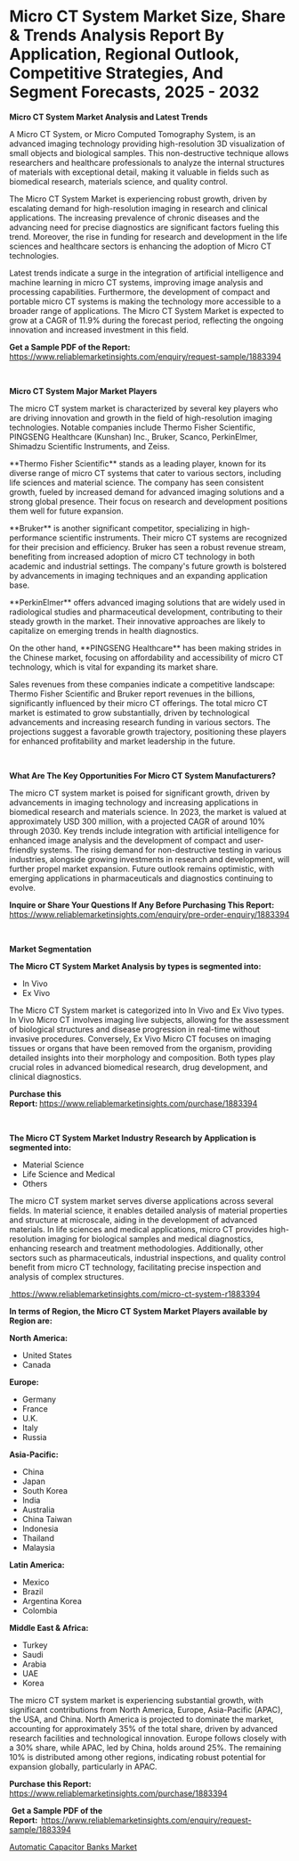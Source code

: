 <p><h1>Micro CT System Market Size, Share & Trends Analysis Report By Application, Regional Outlook, Competitive Strategies, And Segment Forecasts, 2025 - 2032</h1></p><p><strong>Micro CT System Market Analysis and Latest Trends</strong></p>
<p><p>A Micro CT System, or Micro Computed Tomography System, is an advanced imaging technology providing high-resolution 3D visualization of small objects and biological samples. This non-destructive technique allows researchers and healthcare professionals to analyze the internal structures of materials with exceptional detail, making it valuable in fields such as biomedical research, materials science, and quality control.</p><p>The Micro CT System Market is experiencing robust growth, driven by escalating demand for high-resolution imaging in research and clinical applications. The increasing prevalence of chronic diseases and the advancing need for precise diagnostics are significant factors fueling this trend. Moreover, the rise in funding for research and development in the life sciences and healthcare sectors is enhancing the adoption of Micro CT technologies.</p><p>Latest trends indicate a surge in the integration of artificial intelligence and machine learning in micro CT systems, improving image analysis and processing capabilities. Furthermore, the development of compact and portable micro CT systems is making the technology more accessible to a broader range of applications. The Micro CT System Market is expected to grow at a CAGR of 11.9% during the forecast period, reflecting the ongoing innovation and increased investment in this field.</p></p>
<p><strong>Get a Sample PDF of the Report:&nbsp;</strong> <a href="https://www.reliablemarketinsights.com/enquiry/request-sample/1883394?utm_campaign=2449&utm_medium=2&utm_source=Github&utm_content=ia&utm_term=22022025&utm_id=micro-ct-system">https://www.reliablemarketinsights.com/enquiry/request-sample/1883394</a></p>
<p>&nbsp;</p>
<p><strong>Micro CT System Major Market Players</strong></p>
<p><p>The micro CT system market is characterized by several key players who are driving innovation and growth in the field of high-resolution imaging technologies. Notable companies include Thermo Fisher Scientific, PINGSENG Healthcare (Kunshan) Inc., Bruker, Scanco, PerkinElmer, Shimadzu Scientific Instruments, and Zeiss.</p><p>**Thermo Fisher Scientific** stands as a leading player, known for its diverse range of micro CT systems that cater to various sectors, including life sciences and material science. The company has seen consistent growth, fueled by increased demand for advanced imaging solutions and a strong global presence. Their focus on research and development positions them well for future expansion.</p><p>**Bruker** is another significant competitor, specializing in high-performance scientific instruments. Their micro CT systems are recognized for their precision and efficiency. Bruker has seen a robust revenue stream, benefiting from increased adoption of micro CT technology in both academic and industrial settings. The company's future growth is bolstered by advancements in imaging techniques and an expanding application base.</p><p>**PerkinElmer** offers advanced imaging solutions that are widely used in radiological studies and pharmaceutical development, contributing to their steady growth in the market. Their innovative approaches are likely to capitalize on emerging trends in health diagnostics.</p><p>On the other hand, **PINGSENG Healthcare** has been making strides in the Chinese market, focusing on affordability and accessibility of micro CT technology, which is vital for expanding its market share.</p><p>Sales revenues from these companies indicate a competitive landscape: Thermo Fisher Scientific and Bruker report revenues in the billions, significantly influenced by their micro CT offerings. The total micro CT market is estimated to grow substantially, driven by technological advancements and increasing research funding in various sectors. The projections suggest a favorable growth trajectory, positioning these players for enhanced profitability and market leadership in the future.</p></p>
<p>&nbsp;</p>
<p><strong>What Are The Key Opportunities For Micro CT System Manufacturers?</strong></p>
<p><p>The micro CT system market is poised for significant growth, driven by advancements in imaging technology and increasing applications in biomedical research and materials science. In 2023, the market is valued at approximately USD 300 million, with a projected CAGR of around 10% through 2030. Key trends include integration with artificial intelligence for enhanced image analysis and the development of compact and user-friendly systems. The rising demand for non-destructive testing in various industries, alongside growing investments in research and development, will further propel market expansion. Future outlook remains optimistic, with emerging applications in pharmaceuticals and diagnostics continuing to evolve.</p></p>
<p><strong>Inquire or Share Your Questions If Any Before Purchasing This Report:</strong> <a href="https://www.reliablemarketinsights.com/enquiry/pre-order-enquiry/1883394?utm_campaign=2449&utm_medium=2&utm_source=Github&utm_content=ia&utm_term=22022025&utm_id=micro-ct-system">https://www.reliablemarketinsights.com/enquiry/pre-order-enquiry/1883394</a></p>
<p>&nbsp;</p>
<p><strong>Market Segmentation</strong></p>
<p><strong>The Micro CT System Market Analysis by types is segmented into:</strong></p>
<p><ul><li>In Vivo</li><li>Ex Vivo</li></ul></p>
<p><p>The Micro CT System market is categorized into In Vivo and Ex Vivo types. In Vivo Micro CT involves imaging live subjects, allowing for the assessment of biological structures and disease progression in real-time without invasive procedures. Conversely, Ex Vivo Micro CT focuses on imaging tissues or organs that have been removed from the organism, providing detailed insights into their morphology and composition. Both types play crucial roles in advanced biomedical research, drug development, and clinical diagnostics.</p></p>
<p><strong>Purchase this Report:&nbsp;</strong><a href="https://www.reliablemarketinsights.com/purchase/1883394?utm_campaign=2449&utm_medium=2&utm_source=Github&utm_content=ia&utm_term=22022025&utm_id=micro-ct-system">https://www.reliablemarketinsights.com/purchase/1883394</a></p>
<p>&nbsp;</p>
<p><strong>The Micro CT System Market Industry Research by Application is segmented into:</strong></p>
<p><ul><li>Material Science</li><li>Life Science and Medical</li><li>Others</li></ul></p>
<p><p>The micro CT system market serves diverse applications across several fields. In material science, it enables detailed analysis of material properties and structure at microscale, aiding in the development of advanced materials. In life sciences and medical applications, micro CT provides high-resolution imaging for biological samples and medical diagnostics, enhancing research and treatment methodologies. Additionally, other sectors such as pharmaceuticals, industrial inspections, and quality control benefit from micro CT technology, facilitating precise inspection and analysis of complex structures.</p></p>
<p><a href="https://www.reliablemarketinsights.com/micro-ct-system-r1883394?utm_campaign=2449&utm_medium=2&utm_source=Github&utm_content=ia&utm_term=22022025&utm_id=micro-ct-system">&nbsp;https://www.reliablemarketinsights.com/micro-ct-system-r1883394</a></p>
<p><strong>In terms of Region, the Micro CT System Market Players available by Region are:</strong></p>
<p>
    <p> <strong> North America: </strong>
        <ul>
            <li>United States</li>
            <li>Canada</li>
        </ul>
        </p> 
    <p> <strong> Europe: </strong>
        <ul>
            <li>Germany</li>
            <li>France</li>
            <li>U.K.</li>
            <li>Italy</li>
            <li>Russia</li>
        </ul>
        </p> 
    <p> <strong> Asia-Pacific: </strong>
        <ul>
            <li>China</li>
            <li>Japan</li>
            <li>South Korea</li>
            <li>India</li>
            <li>Australia</li>
            <li>China Taiwan</li>
            <li>Indonesia</li>
            <li>Thailand</li>
            <li>Malaysia</li>
        </ul>
        </p> 
    <p> <strong> Latin America: </strong>
        <ul>
            <li>Mexico</li>
            <li>Brazil</li>
            <li>Argentina Korea</li>
            <li>Colombia</li>
        </ul>
        </p> 
    <p> <strong> Middle East & Africa: </strong>
        <ul>
            <li>Turkey</li>
            <li>Saudi</li>
            <li>Arabia</li>
            <li>UAE</li>
            <li>Korea</li>
        </ul>
    </p>
    </p>
<p><p>The micro CT system market is experiencing substantial growth, with significant contributions from North America, Europe, Asia-Pacific (APAC), the USA, and China. North America is projected to dominate the market, accounting for approximately 35% of the total share, driven by advanced research facilities and technological innovation. Europe follows closely with a 30% share, while APAC, led by China, holds around 25%. The remaining 10% is distributed among other regions, indicating robust potential for expansion globally, particularly in APAC.</p></p>
<p><strong>Purchase this Report: </strong><a href="https://www.reliablemarketinsights.com/purchase/1883394?utm_campaign=2449&utm_medium=2&utm_source=Github&utm_content=ia&utm_term=22022025&utm_id=micro-ct-system">https://www.reliablemarketinsights.com/purchase/1883394</a></p>
<p>&nbsp;<strong>Get a Sample PDF of the Report:&nbsp;&nbsp;</strong><a href="https://www.reliablemarketinsights.com/enquiry/request-sample/1883394?utm_campaign=2449&utm_medium=2&utm_source=Github&utm_content=ia&utm_term=22022025&utm_id=micro-ct-system">https://www.reliablemarketinsights.com/enquiry/request-sample/1883394</a></p>
<p><strong></strong></p>
<p><p><a href="https://github.com/mezokathleen834/Market-Research-Report-List-1/blob/main/automatic-capacitor-banks-market.md?utm_campaign=2449&utm_medium=2&utm_source=Github&utm_content=ia&utm_term=22022025&utm_id=micro-ct-system">Automatic Capacitor Banks Market</a></p></p>